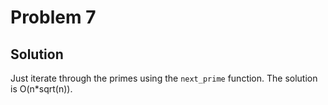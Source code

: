 # Problem 7

## Solution

Just iterate through the primes using the `next_prime` function. The solution is O(n*sqrt(n)).